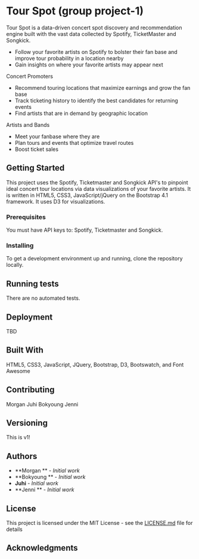 # Tour Spot (group project-1)

Tour Spot is a data-driven concert spot discovery and recommendation engine built with the vast data collected by Spotify, TicketMaster and Songkick.

- Follow your favorite artists on Spotify to bolster their fan base and improve tour probability in a location nearby
- Gain insights on where your favorite artists may appear next

Concert Promoters
- Recommend touring locations that maximize earnings and grow the fan base
- Track ticketing history to identify the best candidates for returning events
- Find artists that are in demand by geographic location

Artists and Bands
- Meet your fanbase where they are
- Plan tours and events that optimize travel routes
- Boost ticket sales

## Getting Started

This project uses the Spotify, Ticketmaster and Songkick API's to pinpoint ideal concert tour locations via data visualizations of your favorite artists.
It is written in HTML5, CSS3, JavaScript/jQuery on the Bootstrap 4.1 framework. It uses D3 for visualizations.

### Prerequisites

You must have API keys to: Spotify, Ticketmaster and Songkick.

### Installing

To get a development environment up and running, clone the repository locally.

## Running tests

There are no automated tests.

## Deployment

TBD

## Built With

HTML5, CSS3, JavaScript, JQuery, Bootstrap, D3, Bootswatch, and Font Awesome

## Contributing

Morgan
Juhi
Bokyoung
Jenni

## Versioning

This is v1!

## Authors

* **Morgan ** - *Initial work*
* **Bokyoung ** - *Initial work*
* **Juhi** - *Initial work*
* **Jenni ** - *Initial work*

## License

This project is licensed under the MIT License - see the [LICENSE.md](LICENSE.md) file for details

## Acknowledgments
